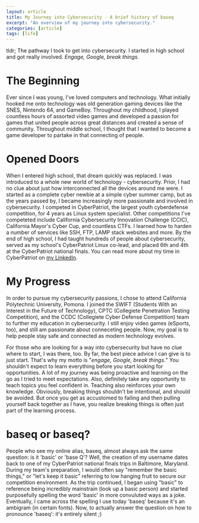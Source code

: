```yaml
---
layout: article
title: My Journey into Cybersecurity - A brief history of baseq
excerpt: "An overview of my journey into cybersecurity."
categories: [article]
tags: [life]
---
```

tldr; The pathway I took to get into cybersecurity. I started in high school and got really involved. *Engage, Google, break things.*
# The Beginning
Ever since I was young, I've loved computers and technology. What initially hooked me onto technology was old generation gaming devices like the SNES, Nintendo 64, and GameBoy. Throughout my childhood, I played countless hours of assorted video games and developed a passion for games that united people across great distances and created a sense of community. Throughout middle school, I thought that I wanted to become a game developer to partake in that connecting of people.

# Opened Doors
When I entered high school, that dream quickly was replaced. I was introduced to a whole new world of technology - cybersecurity. Prior, I had no clue about just how interconnected all the devices around me were. I started as a complete cyber newbie at a simple cyber summer camp, but as the years passed by, I became increasingly more passionate and involved in cybersecurity. I competed in CyberPatriot, the largest youth cyberdefense competition, for 4 years as Linux system specialist. Other competitions I've competeted include California Cybersecurity Innovation Challenge (CCIC), California Mayor's Cyber Cup, and countless CTFs. I learned how to harden a number of services like SSH, FTP, LAMP stack websites and more. By the end of high school, I had taught hundreds of people about cybersecurity, served as my school's CyberPatriot Linux co-lead, and placed 6th and 4th at the CyberPatriot national finals. You can read more about my time in CyberPatriot on [my LinkedIn](https://www.linkedin.com/in/gabriel-fok-653aba174/). 

# My Progress
In order to pursue my cybersecurity passions, I chose to attend California Polytechnic University, Pomona. I joined the SWIFT (Students With an Interest in the Future of Technology), CPTC (Collegiete Penetration Testing Competition), and the CCDC (Collegiete Cyber Defense Competition) team to further my education in cybersecurity. I still enjoy video games (eSports, too), and still am passionate about conneceting people. Now, my goal is to help people stay safe and connected as modern technology evolves.

For those who are looking for a way into cybersecurity but have no clue where to start, I was there, too. By far, the best piece advice I can give is to just start. That's why my motto is "*engage, Google, break things.*" You shouldn't expect to learn everything before you start looking for opportunities. A lot of my journey was being proactive and learning on the go as I tried to meet expectations. Also, definitely take any opportunity to teach topics you feel confident in. Teaching also reinforces your own knowledge. Obviously, breaking things shouldn't be intentional, and should be avoided. But once you get as accustomed to failing and then pulling yourself back together as I have, you realize breaking things is often just part of the learning process.

# baseq or baseq?
People who see my online alias, baseq, almost always ask the same question: is it 'basic' or 'base Q'? Well, the creation of my username dates back to one of my CyberPatriot national finals trips in Baltimore, Maryland. During my team's preparation, I would often say "remember the basic things," or "let's keep it basic" referring to low hanging fruit to secure our competition environment. As the trip continued, I began using "basic" to reference being incredibly mainstrain (look up a basic person) and started purposefully spelling the word 'basic' in more convuluted ways as a joke. Eventually, I came across the spelling I use today 'baseq'  because it's an ambigram (in certain fonts). Now, to actually answer the question on how to pronounce 'baseq': it's entirely silent ;)
